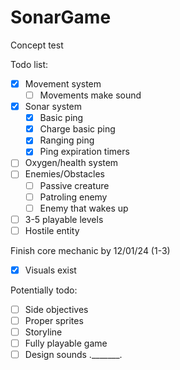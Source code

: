 # SonarGame
Concept test

Todo list:
- [x] Movement system
  - [ ] Movements make sound
- [x] Sonar system
  - [x] Basic ping
  - [x] Charge basic ping
  - [x] Ranging ping
  - [x] Ping expiration timers
- [ ] Oxygen/health system
- [ ] Enemies/Obstacles
  - [ ] Passive creature
  - [ ] Patroling enemy
  - [ ] Enemy that wakes up
- [ ] 3-5 playable levels
- [ ] Hostile entity

Finish core mechanic by 12/01/24 (1-3)
- [x] Visuals exist

Potentially todo:
- [ ] Side objectives
- [ ] Proper sprites
- [ ] Storyline
- [ ] Fully playable game
- [ ] Design sounds ._______.
